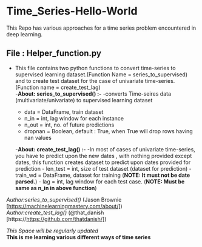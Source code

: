 # Time_Series-Hello-World
This Repo has various approaches for a time series problem encountered in deep learning.  
## File : Helper_function.py
- This file contains two python functions to convert time-series to supervised learning dataset.(Function Name = series_to_supervised)    
  and to create test dataset for the case of univariate time-series.(Function name = create_test_lag)  
  -**About: series_to_supervised() :-**
    -converts Time-seires data (multivariate/univariate) to supervised learning dataset
    - data = DataFrame, train dataset
    - n_in = int, lag window for each instance
    - n_out = int, no. of future predictions
    - dropnan = Boolean, default : True, when True will drop rows having nan values

    -**About: create_test_lag() :-**
      -In most of cases of univariate time-series, you have to predict upon the new dates , with nothing provided except dates, this function creates dataset to predict upon dates provided for prediction
      - len_test = int, size of  test dataset (dataset for prediction)
      - train_wd = DataFrame, dataset for training (**NOTE: It must not be date parsed.**)
      - lag = int, lag window for each test case. (**NOTE: Must be same as n_in in above function**)
  
*Author:series_to_supervised()* (Jason Brownie [https://machinelearningmastery.com/about/])  
*Author:create_test_lag()* (@that_danish [https://https://github.com/thatdanish/])   


*This Space will be regularly updated*  
**This is me learning various different ways of time series**
